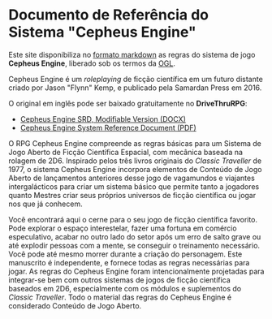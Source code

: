 # Documento de Referência do Sistema "Cepheus Engine"

Este site disponibiliza no [formato markdown](extra_01-manifesto.md) as regras do sistema de jogo **Cepheus Engine**, liberado sob os termos da [OGL](Licenciamento.md).

Cepheus Engine é um _roleplaying_ de ficção científica em um futuro distante criado por Jason "Flynn" Kemp, e publicado pela Samardan Press em 2016.

O original em inglês pode ser baixado gratuitamente no **DriveThruRPG**:

- [Cepheus Engine SRD, Modifiable Version (DOCX)](https://www.drivethrurpg.com/pt/product/187941/cepheus-engine-srd-modifiable-version)
- [Cepheus Engine System Reference Document (PDF)](https://www.drivethrurpg.com/pt/product/186894/cepheus-engine-system-reference-document)

O RPG Cepheus Engine compreende as regras básicas para um Sistema de Jogo Aberto de Ficção Científica Espacial, com mecânica baseada na rolagem de 2D6. Inspirado pelos três livros originais do _Classic Traveller_ de 1977, o sistema Cepheus Engine incorpora elementos de Conteúdo de Jogo Aberto de lançamentos anteriores desse jogo de vagamundos e viajantes intergalácticos para criar um sistema básico que permite tanto a jogadores quanto Mestres criar seus próprios universos de ficção científica ou jogar nos que já conhecem.

Você encontrará aqui o cerne para o seu jogo de ficção científica favorito. Pode explorar o espaço interestelar, fazer uma fortuna em comércio especulativo, acabar no outro lado do setor após um erro de salto grave ou até explodir pessoas com a mente, se conseguir o treinamento necessário. Você pode até mesmo morrer durante a criação do personagem. Este manuscrito é independente, e fornece todas as regras necessárias para jogar. As regras do Cepheus Engine foram intencionalmente projetadas para integrar-se bem com outros sistemas de jogos de ficção científica baseados em 2D6, especialmente com os módulos e suplementos do _Classic Traveller_. Todo o material das regras do Cepheus Engine é considerado Conteúdo de Jogo Aberto.